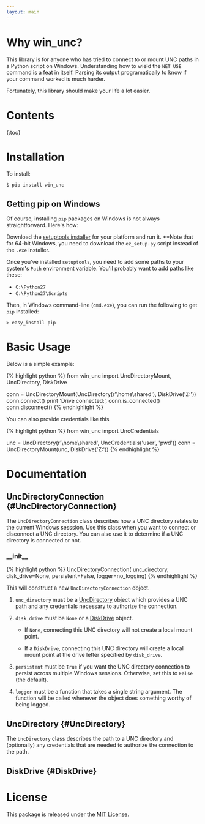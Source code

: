 ```yaml
---
layout: main
---
```


Why win_unc?
============

This library is for anyone who has tried to connect to or mount UNC paths in a Python
script on Windows. Understanding how to wield the `NET USE` command is a feat
in itself. Parsing its output programatically to know if your command worked is much
harder.

Fortunately, this library should make your life a lot easier.


Contents
========

{:toc}


Installation
============

To install:

    $ pip install win_unc


Getting pip on Windows
----------------------

Of course, installing `pip` packages on Windows is not always straightforward.
Here's how:

Download the [setuptools installer](http://pypi.python.org/pypi/setuptools) for your platform and
run it. **Note that for 64-bit Windows, you need to download the `ez_setup.py` script instead of
the `.exe` installer.

Once you've installed `setuptools`, you need to add some paths to your system's `Path`
environment variable. You'll probably want to add paths like these:

*	`C:\Python27`
*	`C:\Python27\Scripts`

Then, in Windows command-line (`cmd.exe`), you can run the following to get `pip`
installed:

    > easy_install pip


Basic Usage
===========

Below is a simple example:

{% highlight python %}
from win_unc import UncDirectoryMount, UncDirectory, DiskDrive

conn = UncDirectoryMount(UncDirectory(r'\\home\shared'), DiskDrive('Z:'))
conn.connect()
print 'Drive connected:', conn.is_connected()
conn.disconnect()
{% endhighlight %}

You can also provide credentials like this

{% highlight python %}
from win_unc import UncCredentials

unc = UncDirectory(r'\\home\shared', UncCredentials('user', 'pwd'))
conn = UncDirectoryMount(unc, DiskDrive('Z:'))
{% endhighlight %}


Documentation
=============

UncDirectoryConnection {#UncDirectoryConnection}
----------------------

The `UncDirectoryConnection` class describes how a UNC directory relates to the current
Windows sesssion. Use this class when you want to connect or disconnect a UNC directory. You can
also use it to determine if a UNC directory is connected or not.


### \_\_init\_\_

{% highlight python %}
UncDirectoryConnection(
    unc_directory,
    disk_drive=None,
    persistent=False,
    logger=no_logging)
{% endhighlight %}

This will construct a new `UncDirectoryConnection` object.

1.	`unc_directory` must be a [UncDirectory](#uncdirectory) object which provides a UNC path and
	any credentials necessary to authorize the connection.

2.	`disk_drive` must be `None` or a [DiskDrive](#DiskDrive) object.

	*	If `None`, connecting this UNC directory will not create a local mount point.

	*	If a `DiskDrive`, connecting this UNC directory will create a local mount point at the
		drive letter specified by `disk_drive`.

3.	`persistent` must be `True` if you want the UNC directory connection to persist across
	multiple Windows sessions. Otherwise, set this to `False` (the default).

4.	`logger` must be a function that takes a single string argument. The function will be called
	whenever the object does something worthy of being logged.


UncDirectory {#UncDirectory}
------------

The `UncDirectory` class describes the path to a UNC directory and (optionally) any credentials
that are needed to authorize the connection to the path.


DiskDrive {#DiskDrive}
---------


License
=======
This package is released under the [MIT License](http://www.opensource.org/licenses/mit-license.php).
